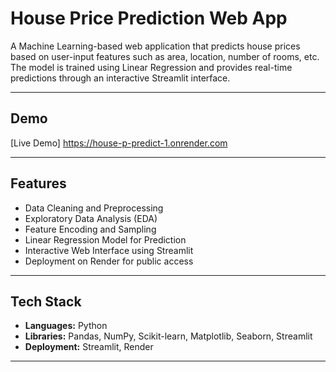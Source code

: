 # House Price Prediction Web App

A Machine Learning-based web application that predicts house prices based on user-input features such as area, location, number of rooms, etc. The model is trained using Linear Regression and provides real-time predictions through an interactive Streamlit interface.

---

## Demo

[Live Demo] https://house-p-predict-1.onrender.com

---

## Features

- Data Cleaning and Preprocessing  
- Exploratory Data Analysis (EDA)  
- Feature Encoding and Sampling  
- Linear Regression Model for Prediction  
- Interactive Web Interface using Streamlit  
- Deployment on Render for public access

---

## Tech Stack

- **Languages:** Python  
- **Libraries:** Pandas, NumPy, Scikit-learn, Matplotlib, Seaborn, Streamlit  
- **Deployment:** Streamlit, Render

---

